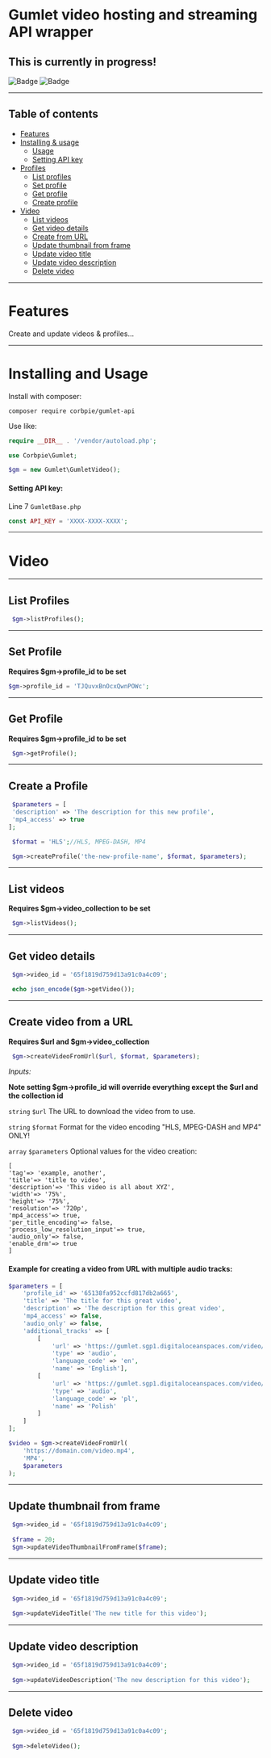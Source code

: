 # Gumlet video hosting and streaming API wrapper

## This is currently in progress!


![Badge](https://img.shields.io/badge/V%200.9-blue)
![Badge](https://img.shields.io/badge/PHP%208.2-✔-brightgreen)


---

## Table of contents

- [Features](#features)
- [Installing & usage](#installing)
    - [Usage](#usage)
    - [Setting API key](#setting-api-key)
- [Profiles](#list-profiles)
  - [List profiles](#list-profiles)
  - [Set profile](#set-profile)
  - [Get profile](#get-profile)
  - [Create profile](#create-a-profile)
- [Video](#video)
    - [List videos](#list-videos)
    - [Get video details](#get-video-details)
    - [Create from URL](#create-video-from-a-url)
    - [Update thumbnail from frame](#update-thumbnail-from-frame)
    - [Update video title](#update-video-title)
    - [Update video description](#update-video-description)
    - [Delete video](#delete-video)

---

# Features

Create and update videos & profiles...

---
<span id="installing"></span>

# Installing and Usage

Install with composer:

```
composer require corbpie/gumlet-api
```
<span id="usage"></span>
Use like:

```php
require __DIR__ . '/vendor/autoload.php';

use Corbpie\Gumlet;

$gm = new Gumlet\GumletVideo();

```

#### Setting API key:

<span id="setting-api-key"></span>

Line 7 ```GumletBase.php```

```php
const API_KEY = 'XXXX-XXXX-XXXX';
```

---

# Video

---

## List Profiles


```php
 $gm->listProfiles();
```

---

## Set Profile

**Requires $gm->profile_id to be set**


```php
$gm->profile_id = 'TJQuvxBnOcxQwnPOWc';
```

---

## Get Profile

**Requires $gm->profile_id to be set**


```php
 $gm->getProfile();
```

---

## Create a Profile

```php
 $parameters = [
 'description' => 'The description for this new profile',
 'mp4_access' => true
];

 $format = 'HLS';//HLS, MPEG-DASH, MP4

 $gm->createProfile('the-new-profile-name', $format, $parameters);
```

---


## List videos

**Requires $gm->video_collection to be set**

```php
 $gm->listVideos();
```
---


## Get video details

```php
 $gm->video_id = '65f1819d759d13a91c0a4c09';

 echo json_encode($gm->getVideo());

```

---

## Create video from a URL

**Requires $url and $gm->video_collection**

```php
 $gm->createVideoFromUrl($url, $format, $parameters);
```

_Inputs:_

**Note setting $gm->profile_id will override everything except the $url and the collection id**

`string` `$url` The URL to download the video from to use.

`string` `$format` Format for the video encoding "HLS, MPEG-DASH and MP4" ONLY!

`array` `$parameters` Optional values for the video creation:

```
[
'tag'=> 'example, another',
'title'=> 'title to video',
'description'=> 'This video is all about XYZ',
'width'=> '75%',
'height'=> '75%',
'resolution'=> '720p',
'mp4_access'=> true,
'per_title_encoding'=> false,
'process_low_resolution_input'=> true,
'audio_only'=> false,
'enable_drm'=> true
]
```


#### Example for creating a video from URL with multiple audio tracks:

```php
$parameters = [
    'profile_id' => '65138fa952ccfd817db2a665',
    'title' => 'The title for this great video',
    'description' => 'The description for this great video',
    'mp4_access' => false,
    'audio_only' => false,
    'additional_tracks' => [
        [
            'url' => 'https://gumlet.sgp1.digitaloceanspaces.com/video/sample_1.aac',
            'type' => 'audio',
            'language_code' => 'en',
            'name' => 'English'],
        [
            'url' => 'https://gumlet.sgp1.digitaloceanspaces.com/video/sample_1.aac',
            'type' => 'audio',
            'language_code' => 'pl',
            'name' => 'Polish'
        ]
    ]
];

$video = $gm->createVideoFromUrl(
    'https://domain.com/video.mp4',
    'MP4',
    $parameters
);
```
---

## Update thumbnail from frame

```php
 $gm->video_id = '65f1819d759d13a91c0a4c09';
 
 $frame = 20;
 $gm->updateVideoThumbnailFromFrame($frame);
```

---

## Update video title

```php
 $gm->video_id = '65f1819d759d13a91c0a4c09';
 
 $gm->updateVideoTitle('The new title for this video');
```

---

## Update video description

```php
 $gm->video_id = '65f1819d759d13a91c0a4c09';
 
 $gm->updateVideoDescription('The new description for this video');
```
---

## Delete video

```php
 $gm->video_id = '65f1819d759d13a91c0a4c09';
 
 $gm->deleteVideo();
```